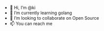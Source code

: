 - 👋 Hi, I’m @ki
- 🌱 I’m currently learning golang
- 💞 I’m looking to collaborate on Open Source
- 📫 You can reach me 

<!---
kimbi619/kimbi619 is a ✨ special ✨ repository because its `README.md` (this file) appears on your GitHub profile.
You can click the Preview link to take a look at your changes.
--->
